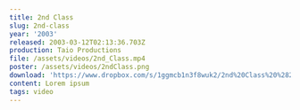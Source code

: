 ```yaml
---
title: 2nd Class
slug: 2nd-class
year: '2003'
released: 2003-03-12T02:13:36.703Z
production: Taio Productions
file: /assets/videos/2nd_Class.mp4
poster: /assets/videos/2ndClass.png
download: 'https://www.dropbox.com/s/1ggmcb1n3f8wuk2/2nd%20Class%20%282003%29.mp4?dl=0'
content: Lorem ipsum
tags: video
---
```


